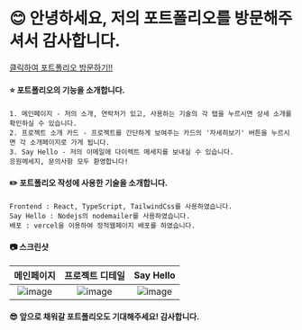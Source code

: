 # 😊 안녕하세요, 저의 포트폴리오를 방문해주셔서 감사합니다.

[클릭하여 포트폴리오 방문하기!!](https://jihyeportfolio.vercel.app/)

#### ⭐ 포트폴리오의 기능을 소개합니다.
```
1. 메인페이지 - 저의 소개, 연락처가 있고, 사용하는 기술의 각 탭을 누르시면 상세 소개를 확인하실 수 있습니다.
2. 프로젝트 소개 카드 - 프로젝트를 간단하게 보여주는 카드의 '자세히보기' 버튼을 누르시면 각 소개페이지로 가게 됩니다.
3. Say Hello - 저의 이메일에 다이렉트 메세지를 보내실 수 있습니다.
응원메세지, 문의사항 모두 환영합니다!
```

#### ✏️ 포트폴리오 작성에 사용한 기술을 소개합니다.

```
Frontend : React, TypeScript, TailwindCss를 사용하였습니다.
Say Hello : Nodejs의 nodemailer를 사용하였습니다.
배포 : vercel을 이용하여 정적웹페이지 배포를 하였습니다.
```

#### 📷 스크린샷

|                     메인페이지                      |                           프로젝트 디테일                           |                           Say Hello                           |
| :-------------------------------------------------: | :--------------------------------------------------------------: | :----------------------------------------------------------: |
| ![image](https://yangjihye.s3.ap-northeast-2.amazonaws.com/main.gif) | ![image](https://yangjihye.s3.ap-northeast-2.amazonaws.com/detail.gif) | ![image](https://yangjihye.s3.ap-northeast-2.amazonaws.com/sayhello.gif) |


#### 😎 앞으로 채워갈 포트폴리오도 기대해주세요! 감사합니다.